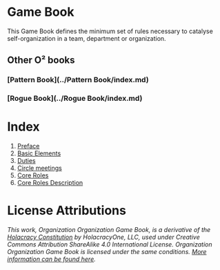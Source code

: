 # Game Book

This Game Book defines the minimum set of rules necessary to catalyse self-organization in a team, department or organization. 

## Other O² books

### [Pattern Book](../Pattern Book/index.md)
### [Rogue Book](../Rogue Book/index.md)

# Index

1. [Preface](preface.md)
2. [Basic Elements](basic-elements.md)
3. [Duties](duties.md)
4. [Circle meetings](circle-meetings.md)
5. [Core Roles](core-roles.md)
6. [Core Roles Description](core-roles-description.md)

# License Attributions

_This work, Organization Organization Game Book, is a derivative of the [Holacracy Constitution](https://holacracy.com/constitution) by HolacracyOne, LLC, used under Creative Commons Attribution
ShareAlike 4.0 International License. Organization Organization Game Book is licensed under the same conditions. [More information can be found here](../LICENSE.md)._